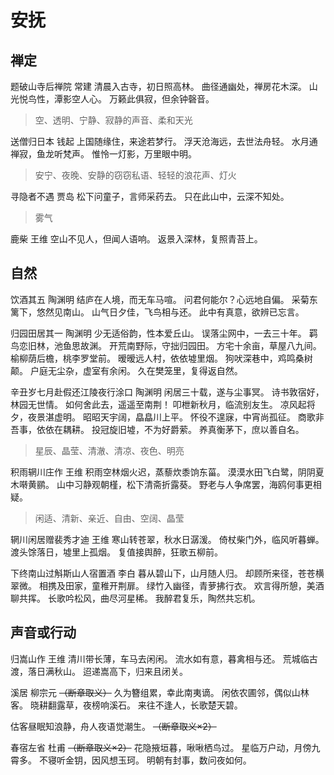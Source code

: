 
# 安抚

## 禅定

题破山寺后禅院 常建
清晨入古寺，初日照高林。
曲径通幽处，禅房花木深。
山光悦鸟性，潭影空人心。
万籁此俱寂，但余钟磬音。
> 空、透明、宁静、寂静的声音、柔和天光

送僧归日本 钱起
上国随缘住，来途若梦行。
浮天沧海远，去世法舟轻。
水月通禅寂，鱼龙听梵声。
惟怜一灯影，万里眼中明。
> 安宁、夜晚、安静的窃窃私语、轻轻的浪花声、灯火

寻隐者不遇 贾岛
松下问童子，言师采药去。
只在此山中，云深不知处。
> 雾气

鹿柴 王维
空山不见人，但闻人语响。
返景入深林，复照青苔上。

## 自然

饮酒其五 陶渊明
结庐在人境，而无车马喧。
问君何能尔？心远地自偏。
采菊东篱下，悠然见南山。
山气日夕佳，飞鸟相与还。
此中有真意，欲辨已忘言。

归园田居其一 陶渊明
少无适俗韵，性本爱丘山。
误落尘网中，一去三十年。
羁鸟恋旧林，池鱼思故渊。
开荒南野际，守拙归园田。
方宅十余亩，草屋八九间。
榆柳荫后檐，桃李罗堂前。
暧暧远人村，依依墟里烟。
狗吠深巷中，鸡鸣桑树颠。
户庭无尘杂，虚室有余闲。
久在樊笼里，复得返自然。

辛丑岁七月赴假还江陵夜行涂口 陶渊明
闲居三十载，遂与尘事冥。
诗书敦宿好，林园无世情。
如何舍此去，遥遥至南荆！
叩枻新秋月，临流别友生。
凉风起将夕，夜景湛虚明。
昭昭天宇阔，皛皛川上平。
怀役不遑寐，中宵尚孤征。
商歌非吾事，依依在耦耕。
投冠旋旧墟，不为好爵萦。
养真衡茅下，庶以善自名。
> 星辰、晶莹、清澈、清凉、夜色、明亮

积雨辋川庄作 王维
积雨空林烟火迟，蒸藜炊黍饷东菑。
漠漠水田飞白鹭，阴阴夏木啭黄鹂。
山中习静观朝槿，松下清斋折露葵。
野老与人争席罢，海鸥何事更相疑。
> 闲适、清新、亲近、自由、空阔、晶莹

辋川闲居赠裴秀才迪 王维
寒山转苍翠，秋水日潺湲。
倚杖柴门外，临风听暮蝉。
渡头馀落日，墟里上孤烟。
复值接舆醉，狂歌五柳前。

下终南山过斛斯山人宿置酒 李白
暮从碧山下，山月随人归。
却顾所来径，苍苍横翠微。
相携及田家，童稚开荆扉。
绿竹入幽径，青萝拂行衣。
欢言得所憩，美酒聊共挥。
长歌吟松风，曲尽河星稀。
我醉君复乐，陶然共忘机。

## 声音或行动

归嵩山作 王维
清川带长薄，车马去闲闲。
流水如有意，暮禽相与还。
荒城临古渡，落日满秋山。
迢递嵩高下，归来且闭关。

溪居 柳宗元 ~~（断章取义）~~
久为簪组累，幸此南夷谪。
闲依农圃邻，偶似山林客。
晓耕翻露草，夜榜响溪石。
来往不逢人，长歌楚天碧。

估客昼眠知浪静，舟人夜语觉潮生。 ~~（断章取义×2）~~

春宿左省 杜甫  ~~（断章取义×2）~~
花隐掖垣暮，啾啾栖鸟过。
星临万户动，月傍九霄多。
不寝听金钥，因风想玉珂。
明朝有封事，数问夜如何。